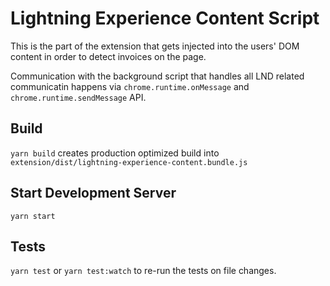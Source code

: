 # Lightning Experience Content Script
This is the part of the extension that gets injected into the users' DOM content in order to detect invoices on the page.

Communication with the background script that handles all LND related communicatin happens via `chrome.runtime.onMessage` and `chrome.runtime.sendMessage` API.

## Build
`yarn build` creates production optimized build into `extension/dist/lightning-experience-content.bundle.js`

## Start Development Server
`yarn start`

## Tests
`yarn test`
or
`yarn test:watch` to re-run the tests on file changes.
